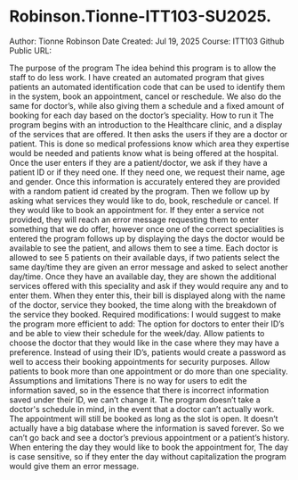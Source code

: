 # Robinson.Tionne-ITT103-SU2025.
Author: Tionne Robinson
Date Created: Jul 19, 2025
Course: ITT103
Github Public URL: 


The purpose of the program
The idea behind this program is to allow the staff to do less work. I have created an automated program that gives patients an automated identification code that can be used to identify them in the system, book an appointment, cancel or reschedule. We also do the same for doctor’s, while also giving them a schedule and a fixed amount of booking for each day based on the doctor’s speciality. 
How to run it
The program begins with an introduction to the Healthcare clinic, and a display of the services that are offered. It then asks the users if they are a doctor or patient. This is done so medical professions know which area they expertise would be needed and patients know what is being offered at the hospital. Once the user enters if they are a patient/doctor, we ask if they have a patient ID or if they need one. If they need one, we request their name, age and gender. Once this information is accurately entered they are provided with a random patient id created by the program. Then we follow up by asking what services they would like to do, book, reschedule or cancel. If they would like to book an appointment for. If they enter  a service not provided, they will reach an error message requesting them to enter something that we do offer, however once one of the correct specialities is entered the program follows up by displaying the days the doctor would be available to see the patient, and allows them to see a time. Each doctor is allowed to see 5 patients on their available days, if two patients select the same day/time they are given an error message and asked to select another day/time. Once they have an available day, they are shown the additional services offered with this speciality and ask if they would require any and to enter them. When they enter this, their bill is displayed along with the name of the doctor, service they booked, the time along with the breakdown of the service they booked.
Required modifications:
I would suggest to make the program more efficient to add:
The option for doctors to enter their ID’s and be able to view their schedule for the week/day.
Allow patients to choose the doctor that they would like in the case where they may have a preference.
Instead of using their ID’s, patients would create a password as well to access their booking appointments for security purposes.
Allow patients to book more than one appointment or do more than one speciality.
Assumptions and limitations
There is no way for users to edit the information saved, so in the essence that there is incorrect information saved under their ID, we can’t change it.
The program doesn’t take a doctor's schedule in mind, in the event that a doctor can’t actually work. The appointment will still be booked as long as the slot is open.
It doesn’t actually have a big database where the information is saved forever. So we can’t go back and see a doctor’s previous appointment or a patient’s history.
When entering the day they would like to book the appointment for, The day is case sensitive, so if they enter the day without capitalization the program would give them an error message.

